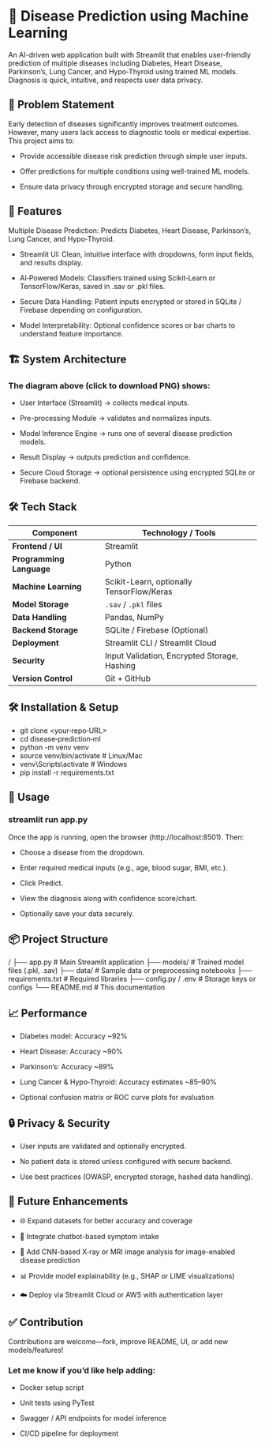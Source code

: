 # 🏥 Disease Prediction using Machine Learning

An AI-driven web application built with Streamlit that enables user-friendly prediction of multiple diseases including Diabetes, Heart Disease, Parkinson’s, Lung Cancer, and Hypo‑Thyroid using trained ML models. Diagnosis is quick, intuitive, and respects user data privacy.


## 🎯 Problem Statement

Early detection of diseases significantly improves treatment outcomes. However, many users lack access to diagnostic tools or medical expertise. This project aims to:

* Provide accessible disease risk prediction through simple user inputs.

* Offer predictions for multiple conditions using well-trained ML models.

* Ensure data privacy through encrypted storage and secure handling.

## 🚀 Features

Multiple Disease Prediction: Predicts Diabetes, Heart Disease, Parkinson’s, Lung Cancer, and Hypo‑Thyroid.

* Streamlit UI: Clean, intuitive interface with dropdowns, form input fields, and results display.

* AI‑Powered Models: Classifiers trained using Scikit‑Learn or TensorFlow/Keras, saved in .sav or .pkl files.

* Secure Data Handling: Patient inputs encrypted or stored in SQLite / Firebase depending on configuration.

* Model Interpretability: Optional confidence scores or bar charts to understand feature importance.

## 🏗️ System Architecture

### The diagram above (click to download PNG) shows:

* User Interface (Streamlit) → collects medical inputs.

* Pre-processing Module → validates and normalizes inputs.

* Model Inference Engine → runs one of several disease prediction models.

* Result Display → outputs prediction and confidence.

* Secure Cloud Storage → optional persistence using encrypted SQLite or Firebase backend.


## 🛠️ Tech Stack

| Component              | Technology / Tools                               |
|------------------------|--------------------------------------------------|
| **Frontend / UI**      | Streamlit                                        |
| **Programming Language** | Python                                         |
| **Machine Learning**   | Scikit-Learn, optionally TensorFlow/Keras        |
| **Model Storage**      | `.sav` / `.pkl` files                            |
| **Data Handling**      | Pandas, NumPy                                    |
| **Backend Storage**    | SQLite / Firebase (Optional)                     |
| **Deployment**         | Streamlit CLI / Streamlit Cloud                  |
| **Security**           | Input Validation, Encrypted Storage, Hashing     |
| **Version Control**    | Git + GitHub                                     |


## 🛠️ Installation & Setup


* git clone <your‑repo‑URL>
* cd disease‑prediction‑ml
* python -m venv venv
* source venv/bin/activate  # Linux/Mac
* venv\Scripts\activate     # Windows
* pip install -r requirements.txt

## 🚀 Usage

### streamlit run app.py

Once the app is running, open the browser (http://localhost:8501). Then:

* Choose a disease from the dropdown.

* Enter required medical inputs (e.g., age, blood sugar, BMI, etc.).

* Click Predict.

* View the diagnosis along with confidence score/chart.

* Optionally save your data securely.

## 📦 Project Structure

/
├── app.py                 # Main Streamlit application
├── models/                # Trained model files (.pkl, .sav)
├── data/                  # Sample data or preprocessing notebooks
├── requirements.txt       # Required libraries
├── config.py / .env       # Storage keys or configs
└── README.md              # This documentation

## 📈 Performance

* Diabetes model: Accuracy ~92%

* Heart Disease: Accuracy ~90%

* Parkinson’s: Accuracy ~89%

* Lung Cancer & Hypo‑Thyroid: Accuracy estimates ~85–90%

* Optional confusion matrix or ROC curve plots for evaluation


## 🔒 Privacy & Security

* User inputs are validated and optionally encrypted.

* No patient data is stored unless configured with secure backend.

* Use best practices (OWASP, encrypted storage, hashed data handling).


## 📅 Future Enhancements

* 🌐 Expand datasets for better accuracy and coverage

* 💬 Integrate chatbot-based symptom intake

* 🧠 Add CNN-based X‑ray or MRI image analysis for image-enabled disease prediction

* 📊 Provide model explainability (e.g., SHAP or LIME visualizations)

* ☁️ Deploy via Streamlit Cloud or AWS with authentication layer

## ✅ Contribution

Contributions are welcome—fork, improve README, UI, or add new models/features!

### Let me know if you’d like help adding:

* Docker setup script

* Unit tests using PyTest

* Swagger / API endpoints for model inference

* CI/CD pipeline for deployment
